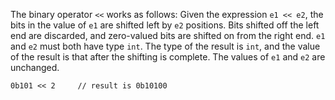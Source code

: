 The binary operator `<<` works as follows: Given the expression `e1 << e2`, the bits in the value of `e1` are shifted left by `e2`
positions. Bits shifted off the left end are discarded, and zero-valued bits are shifted on from the right end. `e1` and `e2` must
both have type `int`. The type of the result is `int`, and the value of the result is that after the shifting is complete. The values
of `e1` and `e2` are unchanged.

```Hack
0b101 << 2     // result is 0b10100
```
